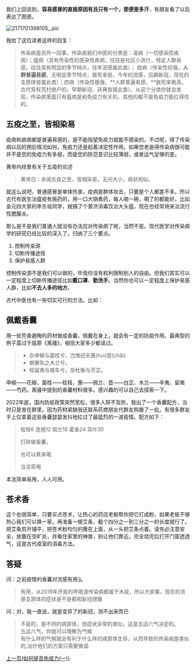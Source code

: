 我们上回说到，**容易感冒的直接原因有且只有一个，那便是多汗**，有朋友看了以后表达了困惑。

![2171701398105_.pic](https://typare-1311038289.cos.ap-nanjing.myqcloud.com/img/2171701398105_.pic-20231203152440668.jpg)

我给了这位读者这样的回复：

> 传染病是另外一回事，传染病我们中医的分类是：温病（一切感染性疾病）；瘟病（具有传染性的感染性疾病，往往是社区小流行，特定人群易感，往往具有明显的季节特点，往年流感属此类）； 疫病（传染性较强，**人群普遍易感**，无明显季节特点，致死率低，今年的流感，后期新冠，现在的支原体皆属此类）；疠病（传染性极强，**人群普遍易感，**致死率极高，古代常有荒村绝户的，早期新冠，非典皆属此类）。从这个分类你就会发现，传染病里面只有瘟病是和免疫力有关的，其他的都不是免疫力能扛得住的。

## 五疫之至，皆相染易

疫病和疬病都是普遍易感的，是不能指望免疫力就能不感染的，不过呢，得了传染病以后的预后情况如何，免疫力还是起着决定性作用。如果您老是得传染病很可能并不是您的免疫力有多弱，而是您的防范意识比较薄弱，或者运气足够的差。

黄帝内经里有关于五疫的论述

> 黄帝日：余闻五疫之至，皆相染易，无问大小，病状相似。

就这么说吧，普通感冒是单体伤害，疫病是群体攻击，只要是个人都差不多。所以古代有医生治瘟疫有施药的，用一口大锅煮药，每人喝一碗，喝了的都能好。比如金元四大家的李东垣同学，就搞了个普济消毒饮治大头瘟，现在也经常用来治流行性腮腺炎。

那么是不是我们普通人就没有办法应对传染病了呢，当然不是。现代医学对传染病学的研究已经比较的深入了。归纳了三个要点。

1.  控制传染源
2.  切断传播途径
3.  保护易感人群

控制传染源不是我们可以做的，毕竟你没有权利限制别人的自由。但我们其实可以一定程度上切断传播途径比如**戴口罩**、**勤洗手**。当然你也可以一定程度上保护易感人群，比如**不去人多的地方**。

古代中医也有一些切实可行的方法。比如：

## 佩戴香囊

用一些芳香避晦的药材做成香囊，佩戴在身上，就会有一定的防疫作用。最典型的例子莫过于屈原《离骚》，相信大家多少都读过。

> - 杂申椒与菌桂兮，岂惟纫夫蕙(huì)茝(chǎi)
> - 朝搴阰之木兰兮。
> - 畦留夷与揭车兮，杂杜衡与芳芷。

申椒——花椒、菌桂——桂枝，蕙——佩兰、茝——白芷、木兰——辛夷、留夷——芍药。离骚中提到的香囊材料很多。感兴趣的可以自己去探索一下。

2022年底，国内防疫政策突然宽松，很多人猝不及防，我出了一个香囊配方，当时只是发在群里。因为药材紧缺我还联系药商朋友代群友购置了一批。有很多群友手上仅拿着这些香囊瑟瑟发抖地扛过了最猛烈的一波疫情。配方如下：

> 桂枝6 连翘12 佩兰18 霍香24 苏叶30
> 
> 打碎做香囊，
> 
> 也可以煮来喝
> 
> 当凉茶喝

本法简单易用，人人可用。

## 苍术香

这个也很简单，只要买点苍术，让热心的药店老板帮你把它打成粉，如果老板不够热心我们可以换一家。再准备一根艾条，截个四分之一到三分之一的长度就行了。把艾条剪开铺平，把苍术粉均匀的撒在上面，从一头把艾条点着。请务必注意安全，放置在空旷处，并看住家里的神兽，别让他们靠近。完全烧完后打开门窗透透气，这是古代疫室的消毒方法。

## 答疑

问：之前疫情的香囊对流感有用么

> 有用，从2019年开是的呼吸道传染病都属于木疫，所以大家看，现在的流感支原体的症状是不是都和新冠很像

问：对，我一直说，就是变异了的新冠，测不出来而已

> 不是的，是不同的病原体，但症状非常的类似，这是五运六气决定的。  
> 五运六气，你就可以理解为气候  
> 有什么样的气候就会有利于什么样的病原体生存，从而导致的传染病是类似的,治疗他们的方案只需要微调





[上一页(如何提高免疫力(一))](How_to_boost_immunity_1.md)



